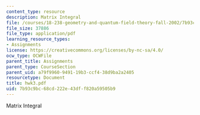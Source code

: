 ```yaml
---
content_type: resource
description: Matrix Integral
file: /courses/18-238-geometry-and-quantum-field-theory-fall-2002/7b93c9bc68cd222e43dff820a59505b9_hwk3.pdf
file_size: 37886
file_type: application/pdf
learning_resource_types:
- Assignments
license: https://creativecommons.org/licenses/by-nc-sa/4.0/
ocw_type: OCWFile
parent_title: Assignments
parent_type: CourseSection
parent_uid: a79f9960-9491-19b3-ccf4-38d9ba2a2405
resourcetype: Document
title: hwk3.pdf
uid: 7b93c9bc-68cd-222e-43df-f820a59505b9
---
```

Matrix Integral